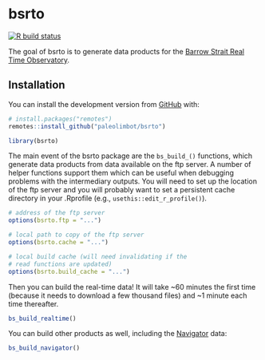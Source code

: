 
<!-- README.md is generated from README.Rmd. Please edit that file -->

# bsrto

<!-- badges: start -->

[![R build
status](https://github.com/paleolimbot/bsrto/workflows/R-CMD-check/badge.svg)](https://github.com/paleolimbot/bsrto/actions)
<!-- badges: end -->

The goal of bsrto is to generate data products for the [Barrow Strait
Real Time Observatory](https://noise.phys.ocean.dal.ca/barrow/).

## Installation

You can install the development version from
[GitHub](https://github.com/) with:

``` r
# install.packages("remotes")
remotes::install_github("paleolimbot/bsrto")
```

``` r
library(bsrto)
```

The main event of the bsrto package are the `bs_build_()` functions,
which generate data products from data available on the ftp server. A
number of helper functions support them which can be useful when
debugging problems with the intermediary outputs. You will need to set
up the location of the ftp server and you will probably want to set a
persistent cache directory in your .Rprofile (e.g.,
`usethis::edit_r_profile()`).

``` r
# address of the ftp server
options(bsrto.ftp = "...")

# local path to copy of the ftp server
options(bsrto.cache = "...")

# local build cache (will need invalidating if the
# read functions are updated)
options(bsrto.build_cache = "...")
```

Then you can build the real-time data\! It will take \~60 minutes the
first time (because it needs to download a few thousand files) and \~1
minute each time thereafter.

``` r
bs_build_realtime()
```

You can build other products as well, including the
[Navigator](https://navigator.oceansdata.ca/) data:

``` r
bs_build_navigator()
```

